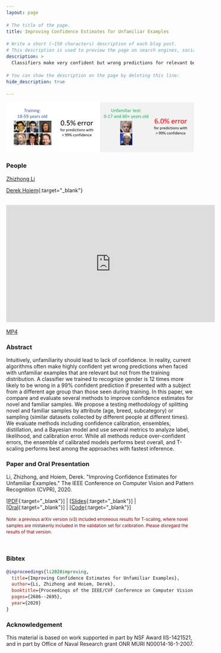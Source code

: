 ```yaml
---
layout: page

# The title of the page.
title: Improving Confidence Estimates for Unfamiliar Examples

# Write a short (~150 characters) description of each blog post.
# This description is used to preview the page on search engines, social media, etc.
description: >
  Classifiers make very confident but wrong predictions for relevant but unfamiliar samples.  We propose a methodology to analyze and compare solutions.

# You can show the description on the page by deleting this line:
hide_description: true

---
```


![Improving Confidence Estimates for Unfamiliar Examples](/assets/img/confidence_header.png)


### People

[Zhizhong Li](/)

[Derek Hoiem](https://dhoiem.cs.illinois.edu/){:target="_blank"}

<br>
<iframe width="560" height="315" src="https://www.youtube.com/embed/VjNvezAhXx4" frameborder="0" allow="accelerometer; autoplay; encrypted-media; gyroscope; picture-in-picture" allowfullscreen></iframe>

[MP4](/assets/mp4/confidence_5min.mp4)


### Abstract

Intuitively, unfamiliarity should lead to lack of confidence. In reality, current algorithms often make highly confident yet wrong predictions when faced with unfamiliar examples that are relevant but not from the training distribution. A classifier we trained to recognize gender is 12 times more likely to be wrong in a 99% confident prediction if presented with a subject from a different age group than those seen during training. In this paper, we compare and evaluate several methods to improve confidence estimates for novel and familiar samples. We propose a testing methodology of splitting novel and familiar samples by attribute (age, breed, subcategory) or sampling (similar datasets collected by different people at different times). We evaluate methods including confidence calibration, ensembles, distillation, and a Bayesian model and use several metrics to analyze label, likelihood, and calibration error. While all methods reduce over-confident errors, the ensemble of calibrated models performs best overall, and T-scaling performs best among the approaches with fastest inference. 
 

### Paper and Oral Presentation

Li, Zhizhong, and Hoiem, Derek. "Improving Confidence Estimates for Unfamiliar Examples." The IEEE Conference on Computer Vision and Pattern Recognition (CVPR), 2020.

[[PDF](https://arxiv.org/abs/1804.03166){:target="_blank"}] \| [[Slides](/assets/pdf/confidence_5min_slides.pdf){:target="_blank"}] \| [[Oral](/assets/mp4/confidence_5min.mp4){:target="_blank"}] \| [[Code](https://github.com/lizhitwo/ConfidenceEstimates){:target="_blank"}]

<small style="color: #7f0000">
Note: a previous arXiv version (v3) included erroneous results for T-scaling, where novel samples are mistakenly included in the validation set for calibration. Please disregard the results of that version.
</small>

 
### Bibtex

~~~bibtex
@inproceedings{li2020improving,
  title={Improving Confidence Estimates for Unfamiliar Examples},
  author={Li, Zhizhong and Hoiem, Derek},
  booktitle={Proceedings of the IEEE/CVF Conference on Computer Vision and Pattern Recognition},
  pages={2686--2695},
  year={2020}
}
~~~


### Acknowledgement

This material is based on work supported in part by NSF Award IIS-1421521, and in part by Office of Naval Research grant ONR MURI N00014-16-1-2007.
